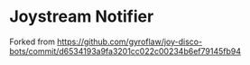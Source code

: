 # Joystream Notifier

Forked from https://github.com/gyroflaw/joy-disco-bots/commit/d6534193a9fa3201cc022c00234b6ef79145fb94